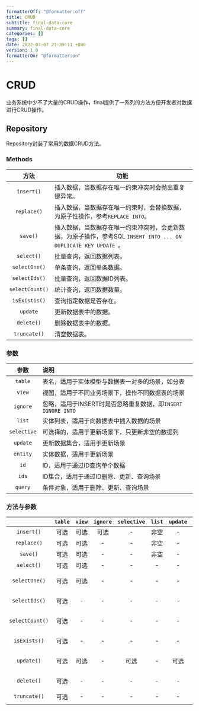 ```yaml
---
formatterOff: "@formatter:off"
title: CRUD
subtitle: final-data-core 
summary: final-data-core
categories: [] 
tags: [] 
date: 2022-03-07 21:39:11 +800 
version: 1.0
formatterOn: "@formatter:on"
---
```


# CRUD

业务系统中少不了大量的CRUD操作，final提供了一系列的方法方便开发者对数据进行CRUD操作。



## Repository

Repository封装了常用的数据CRUD方法。

### Methods

|      方法       | 功能                                                         |
| :-------------: | ------------------------------------------------------------ |
|   `insert()`    | 插入数据，当数据存在唯一约束冲突时会抛出重复键异常。         |
|   `replace()`   | 插入数据，当数据存在唯一约束时，会替换数据，为原子性操作，参考`REPLACE INTO`。 |
|    `save()`     | 插入数据，当数据存在唯一约束冲突时，会更新数据，为原子操作，参考SQL `INSERT INTO ... ON DUPLICATE KEY UPDATE `。 |
|   `select()`    | 批量查询，返回数据列表。                                     |
|  `selectOne()`  | 单条查询，返回单条数据。                                     |
|  `selectIds()`  | 批量查询，返回数据ID列表。                                   |
| `selectCount()` | 统计查询，返回数据数量。                                     |
|  `isExistis()`  | 查询指定数据是否存在。                                       |
|    `update`     | 更新数据表中的数据。                                         |
|   `delete()`    | 删除数据表中的数据。                                         |
|  `truncate()`   | 清空数据表。                                                 |

### 参数

|     参数      | 说明                                          |
|:-----------:|:--------------------------------------------|
|   `table`   | 表名，适用于实体模型与数据表一对多的场景，如分表                    |
|   `view`    | 视图，适用于不同业务场景下，操作不同数据表的场景                    |
|  `ignore`   | 忽略，适用于INSERT时是否忽略重复数据，即`INSERT IGNORE INTO` |
|   `list`    | 实体列表，适用于向数据表中插入数据的场景                        |
| `selective` | 可选择的，适用于更新场景下，只更新非空的数据列                     |
|  `update`   | 更新数据集合，适用于更新场景                              |
|  `entity`   | 实体数据，适用于更新场景                                |
|    `id`     | ID，适用于通过ID查询单个数据                            |
|    `ids`    | ID集合，适用于通过ID删除、更新、查询场景                      |
|   `query`   | 条件对象，适用于删除、更新、查询场景                          |

### 方法与参数

|                 | `table` | `view` | `ignore` | `selective` | `list` | `update` | `entity` | `id` | `ids` | `query` |
| :-------------: | :-----: | :----: | :------: | :---------: | :----: | :------: | :------: | :--: | :---: | :-----: |
|   `insert()`    |  可选   |  可选  |   可选   |      -      |  非空  |    -     |    -     |  -   |   -   |    -    |
|   `replace()`   |  可选   |  可选  |    -     |      -      |  非空  |    -     |    -     |  -   |   -   |    -    |
|    `save()`     |  可选   |  可选  |    -     |      -      |  非空  |    -     |    -     |  -   |   -   |    -    |
|   `select()`    |  可选   |  可选  |    -     |      -      |   -    |    -     |    -     |  -   |   -   |  可选   |
|  `selectOne()`  |  可选   |  可选  |    -     |      -      |   -    |    -     |    -     | 可选 |   -   |  可选   |
|  `selectIds()`  |  可选   |   -    |    -     |      -      |   -    |    -     |    -     |  -   | 可选  |  可选   |
| `selectCount()` |  可选   |   -    |    -     |      -      |   -    |    -     |    -     |  -   | 可选  |  可选   |
|  `isExists()`   |  可选   |   -    |    -     |      -      |   -    |    -     |    -     |  -   | 可选  |  可选   |
|   `update()`    |  可选   |  可选  |    -     |    可选     |   -    |   可选   |   可选   |  -   | 可选  |  可选   |
|   `delete()`    |  可选   |   -    |    -     |      -      |   -    |    -     |    -     |  -   | 可选  |  可选   |
|  `truncate()`   |  可选   |   -    |    -     |      -      |   -    |    -     |    -     |  -   |   -   |    -    |
|                 |         |        |          |             |        |          |          |      |       |         |

